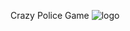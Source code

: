 Crazy Police Game 
![logo](https://github.com/phenomenal62777/Crazy-Police/assets/58382760/020497f0-77fd-4f11-8080-08ebfebb5d33)
